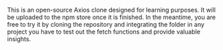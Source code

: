 This is an open-source Axios clone designed for learning purposes.
It will be uploaded to the npm store once it is finished. 
In the meantime, you are free to try it by cloning the repository and integrating the folder in any project you have to test out the fetch functions and provide valuable insights.
